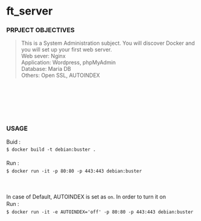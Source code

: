 # ft_server<br>
### PRPJECT OBJECTIVES<br>
>This is a System Administration subject. You will discover Docker and you will set up your first web server.<br>
Web sever: Nginx<br>
Application: Wordpress, phpMyAdmin<br>
Database: Maria DB<br>
Others: Open SSL, AUTOINDEX<br>
<br>
<br>
<br>
<br>
<br>

### USAGE<br>
Buid :<br>
`$ docker build -t debian:buster .`　　<br>
<br>
Run :　　<br>
`$ docker run -it -p 80:80 -p 443:443 debian:buster`　　<br>
<br>
<br>
<br>
In case of Default, 
AUTOINDEX is set as `on`. 
In order to turn it on<br>
Run :　　<br>
`$ docker run -it -e AUTOINDEX='off' -p 80:80 -p 443:443 debian:buster `　　<br>
